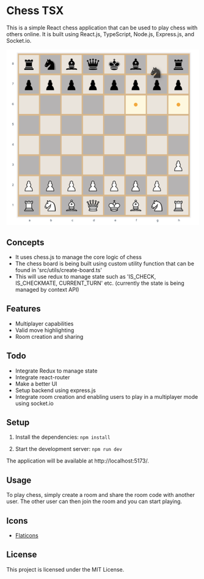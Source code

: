 
# Chess TSX
This is a simple React chess application that can be used to play chess with others online. It is built using React.js, TypeScript, Node.js, Express.js, and Socket.io.

![demo](./demo.png?raw=true)

## Concepts
- It uses chess.js to manage the core logic of chess
- The chess board is being built using custom utility function that can be found in 'src/utils/create-board.ts'
- This will use redux to manage state such as 'IS_CHECK, IS_CHECKMATE, CURRENT_TURN' etc. (currently the state is being managed by context API)


## Features
- Multiplayer capabilities
- Valid move highlighting
- Room creation and sharing

## Todo
- Integrate Redux to manage state
- Integrate react-router
- Make a better UI
- Setup backend using express.js
- Integrate room creation and enabling users to play in a multiplayer mode using socket.io

## Setup
1. Install the dependencies:
`npm install`

2. Start the development server:
`npm run dev`

The application will be available at http://localhost:5173/.

## Usage
To play chess, simply create a room and share the room code with another user. The other user can then join the room and you can start playing.

## Icons
- [Flaticons](https://www.flaticon.com/free-icons/chess)

## License
This project is licensed under the MIT License.
